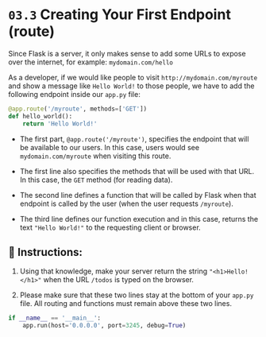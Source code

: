 # `03.3` Creating Your First Endpoint (route)

Since Flask is a server, it only makes sense to add some URLs to expose over the internet, for example: `mydomain.com/hello`

As a developer, if we would like people to visit `http://mydomain.com/myroute` and show a message like `Hello World!` to those people, we have to add the following endpoint inside our `app.py` file:

```python
@app.route('/myroute', methods=['GET'])
def hello_world():
    return 'Hello World!'
```

+ The first part, `@app.route('/myroute')`, specifies the endpoint that will be available to our users. In this case, users would see `mydomain.com/myroute` when visiting this route.

+ The first line also specifies the methods that will be used with that URL. In this case, the `GET` method (for reading data).

+ The second line defines a function that will be called by Flask when that endpoint is called by the user (when the user requests `/myroute`).

+ The third line defines our function execution and in this case, returns the text `"Hello World!"` to the requesting client or browser.

## 📝 Instructions:

1. Using that knowledge, make your server return the string `"<h1>Hello!</h1>"` when the URL `/todos` is typed on the browser.

2. Please make sure that these two lines stay at the bottom of your `app.py` file. All routing and functions must remain above these two lines.

```python
if __name__ == '__main__':
    app.run(host='0.0.0.0', port=3245, debug=True)
```
